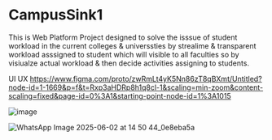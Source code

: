 # CampusSink1
This is Web Platform Project designed to solve the isssue of student workload in the current colleges &amp; universsties by strealime &amp; transparent workload asssigned to student which will visible to all faculties so by visiualze actual workload &amp; then decide activities assigning to students. 

UI UX 
https://www.figma.com/proto/zwRmLt4yK5Nn86zT8qBXmt/Untitled?node-id=1-1669&p=f&t=Rxp3aHDRp8h1q8cl-1&scaling=min-zoom&content-scaling=fixed&page-id=0%3A1&starting-point-node-id=1%3A1015

![image](https://github.com/user-attachments/assets/233d2e13-fea5-4248-8834-63e78c90a6bd)


![WhatsApp Image 2025-06-02 at 14 50 44_0e8eba5a](https://github.com/user-attachments/assets/e51088d7-5bdc-4d01-9d15-f0372ef68218)
